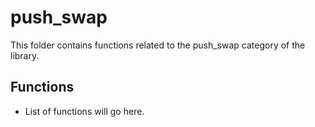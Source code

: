 # push_swap

This folder contains functions related to the push_swap category of the library.

## Functions

- List of functions will go here.

